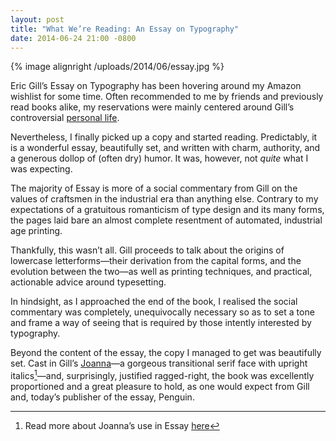 ```yaml
---
layout: post
title: "What We’re Reading: An Essay on Typography"
date: 2014-06-24 21:00 -0800
---
```


{% image alignright /uploads/2014/06/essay.jpg %}

Eric Gill’s <span class="caps">Essay on Typography</span> has been hovering around my Amazon wishlist for some time. Often recommended to me by friends and previously read books alike, my reservations were mainly centered around Gill’s controversial [personal life](http://en.wikipedia.org/wiki/Eric_Gill#Personal_life).

Nevertheless, I finally picked up a copy and started reading. Predictably, it is a wonderful essay, beautifully set, and written with charm, authority, and a generous dollop of (often dry) humor. It was, however, not *quite* what I was expecting.

The majority of <span class="caps">Essay</span> is more of a social commentary from Gill on the values of craftsmen in the industrial era than anything else. Contrary to my expectations of a gratuitous romanticism of type design and its many forms, the pages laid bare an almost complete resentment of automated, industrial age printing.

Thankfully, this wasn’t all. Gill proceeds to talk about the origins of lowercase letterforms—their derivation from the capital forms, and the evolution between the two—as well as printing techniques, and practical, actionable advice around typesetting.

In hindsight, as I approached the end of the book, I realised the social commentary was completely, unequivocally necessary so as to set a tone and frame a way of seeing that is required by those intently interested by typography.

Beyond the content of the essay, the copy I managed to get was beautifully set. Cast in Gill’s [Joanna](http://en.wikipedia.org/wiki/Joanna_(typeface))—a gorgeous transitional serif face with upright italics[^ess1]—and, surprisingly, justified ragged-right, the book was excellently proportioned and a great pleasure to hold, as one would expect from Gill and, today’s publisher of the essay, Penguin.

[^ess1]: Read more about Joanna’s use in <span class="caps">Essay</span> [here](http://www.eyemagazine.com/feature/article/visions-of-joanna)
